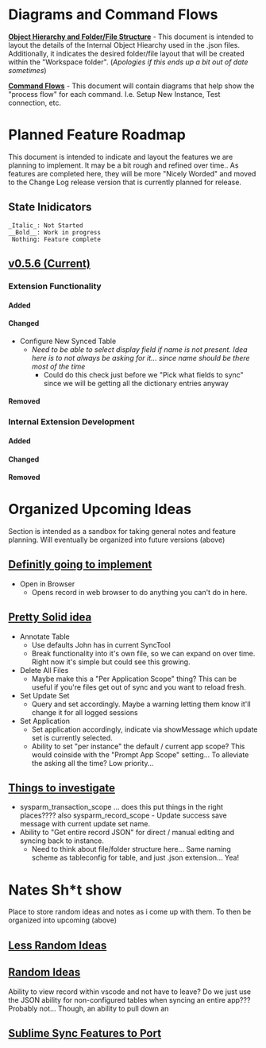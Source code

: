 # Diagrams and Command Flows

[__Object Hierarchy and Folder/File Structure__](https://www.lucidchart.com/invitations/accept/9311c598-a1ee-47b5-86a4-6a88d12fd003) - This document is intended to layout the details of the Internal Object Hiearchy used in the .json files. Additionally, it indicates the desired folder/file layout that will be created within the "Workspace folder". (_Apologies if this ends up a bit out of date sometimes_)

[__Command Flows__]() - This document will contain diagrams that help show the "process flow" for each command. I.e. Setup New Instance, Test connection, etc.

# Planned Feature Roadmap
This document is intended to indicate and layout the features we are planning to implement. It may be a bit rough and refined over time.. As features are completed here, they will be more "Nicely Worded" and moved to the Change Log release version that is currently planned for release.

## State Inidicators
    _Italic_: Not Started
    __Bold__: Work in progress
     Nothing: Feature complete

## [v0.5.6 (Current)]()

### Extension Functionality
#### Added


#### Changed
- Configure New Synced Table
    - _Need to be able to select display field if name is not present. Idea here is to not always be asking for it... since name should be there most of the time_
        - Could do this check just before we "Pick what fields to sync" since we will be getting all the dictionary entries anyway

#### Removed


### Internal Extension Development

#### Added

#### Changed

#### Removed



Organized Upcoming Ideas
==================================================================================
Section is intended as a sandbox for taking general notes and feature planning. Will eventually be organized into future versions (above)

## [Definitly going to implement]()

- Open in Browser 
    - Opens record in web browser to do anything you can't do in here. 
    

## [Pretty Solid idea]()
- Annotate Table
    - Use defaults John has in current SyncTool
    - Break functionality into it's own file, so we can expand on over time. Right now it's simple but could see this growing. 
- Delete All Files
    - Maybe make this a "Per Application Scope" thing? This can be useful if you're files get out of sync and you want to reload fresh.
- Set Update Set
    - Query and set accordingly. Maybe a warning letting them know it'll change it for all logged sessions
- Set Application
    - Set application accordingly, indicate via showMessage which update set is currently selected. 
    - Ability to set "per instance" the default / current app scope? This would coinside with the "Prompt App Scope" setting... To alleviate the asking all the time? Low priority...


## [Things to investigate]()
- sysparm_transaction_scope  ... does this put things in the right places???? also sysparm_record_scope
        - Update success save message with current update set name.
- Ability to "Get entire record JSON" for direct / manual editing and syncing back to instance. 
    - Need to think about file/folder structure here... Same naming scheme as tableconfig for table, and just .json extension... Yea!


Nates Sh*t show
==================================================================================
Place to store random ideas and notes as i come up with them. To then be organized into upcoming (above)

## [Less Random Ideas]()

## [Random Ideas]()
Ability to view record within vscode and not have to leave? 
Do we just use the JSON ability for non-configured tables when syncing an entire app??? Probably not... 
Though, an ability to pull down an 


## [Sublime Sync Features to Port]()
